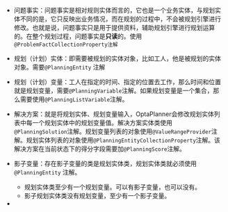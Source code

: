 * 问题事实：问题事实是相对规则实体而言的，它也是一个业务实体，与规划实体不同的是，它只反映出业务情况，而在规划的过程中，不会被规划引擎进行修改。也就是说，问题事实只是用于提供资料，辅助规划引擎进行规划运算的。在整个规划过程，问题事实是**只读**的。使用`@ProblemFactCollectionProperty注解`

* 规划（计划）实体：即需要被规划的实体对象，比如工人，他是被规划的实体对象。需要`@PlanningEntity` 注解
* 规划（计划）变量：工人在指定的时间、指定的位置去工作，那么时间和位置就是规划变量，需要`@PlanningVariable`注解。如果规划变量是一个集合，那么需要使用`@PlanningListVariable`注解。
* 解决方案：就是将规划实体、规划变量输入，OptaPlanner会修改规划实体列表中每一个规划实体中的规划变量值。解决方案实体类使用`@PlanningSolution`注解。规划变量列表的对象使用`@ValueRangeProvider`注解。规划实体列表的对象使用`@PlanningEntityCollectionProperty`注解。该解决方案在当前状态下的得分字段需要加`@PlanningScore`注解。
* 影子变量：存在影子变量的类是规划实体类，规划实体类就必须使用`@PlanningEntity` 注解。
  * 规划实体类至少有一个规划变量。可以有影子变量，也可以没有。
  * 影子规划实体类没有规划变量，至少有一个影子变量。
* 

